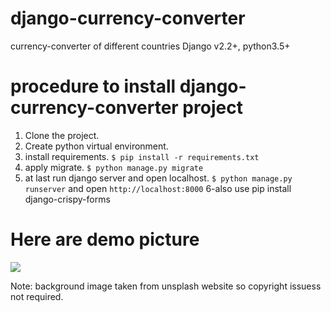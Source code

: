 # django-currency-converter
currency-converter of different countries Django v2.2+, python3.5+
# procedure to install django-currency-converter project
1. Clone the project.
2. Create python virtual environment.
3. install requirements.
   ```$ pip install -r requirements.txt```
4. apply migrate.
  ```$ python manage.py migrate```
5. at last run django server and open localhost.
  ```$ python manage.py runserver```
  and
  open ```http://localhost:8000```
6-also use pip install django-crispy-forms
# Here are demo picture
<img src="currency/static/currency/images/Screenshot from 2019-09-07 00-00-46.png" />

Note: background image taken from unsplash website so copyright issuess not required.
